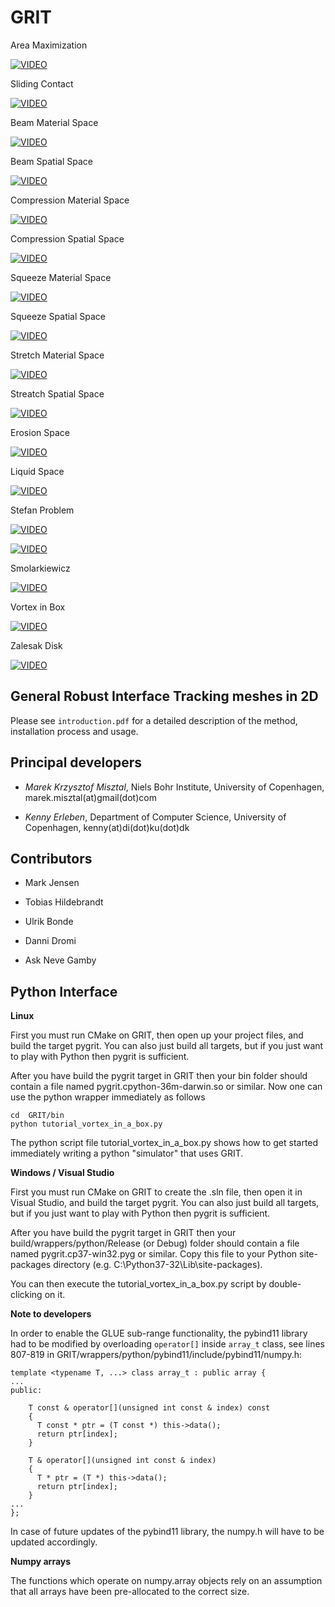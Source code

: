 # GRIT

Area Maximization

[![VIDEO](https://img.youtube.com/vi/-PeN2YkvBz4/0.jpg)](https://www.youtube.com/watch?v=-PeN2YkvBz4)

Sliding Contact

[![VIDEO](https://img.youtube.com/vi/aiU6QEdkwSw/0.jpg)](https://www.youtube.com/watch?v=aiU6QEdkwSw)

Beam Material Space

[![VIDEO](https://img.youtube.com/vi/xSkG1H7c0WM/0.jpg)](https://www.youtube.com/watch?v=xSkG1H7c0WM)

Beam Spatial Space

[![VIDEO](https://img.youtube.com/vi/NMS0pkYMyxM/0.jpg)](https://www.youtube.com/watch?v=NMS0pkYMyxM)

Compression Material Space

[![VIDEO](https://img.youtube.com/vi/mTA-XLvBhs8/0.jpg)](https://www.youtube.com/watch?v=mTA-XLvBhs8)

Compression  Spatial Space

[![VIDEO](https://img.youtube.com/vi/IKSRQpPx3p0/0.jpg)](https://www.youtube.com/watch?v=IKSRQpPx3p0)

Squeeze Material Space

[![VIDEO](https://img.youtube.com/vi/a5DFJZB7bA0/0.jpg)](https://www.youtube.com/watch?v=a5DFJZB7bA0)

Squeeze Spatial Space

[![VIDEO](https://img.youtube.com/vi/QrZEPO6g1Xk/0.jpg)](https://www.youtube.com/watch?v=QrZEPO6g1Xk)

Stretch Material Space

[![VIDEO](https://img.youtube.com/vi/H_ZDGscTEwU/0.jpg)](https://www.youtube.com/watch?v=H_ZDGscTEwU)

Streatch Spatial Space

[![VIDEO](https://img.youtube.com/vi/vXNtuxYEdes/0.jpg)](https://www.youtube.com/watch?v=vXNtuxYEdes)

Erosion Space

[![VIDEO](https://img.youtube.com/vi/smA-GyVKdwY/0.jpg)](https://www.youtube.com/watch?v=smA-GyVKdwY)

Liquid Space

[![VIDEO](https://img.youtube.com/vi/VEg_2Pak7WU/0.jpg)](https://www.youtube.com/watch?v=VEg_2Pak7WU)

Stefan Problem

[![VIDEO](https://img.youtube.com/vi/uGHfS19SZSc/0.jpg)](https://www.youtube.com/watch?v=uGHfS19SZSc)

[![VIDEO](https://img.youtube.com/vi/mHiiumjjxbQ/0.jpg)](https://www.youtube.com/watch?v=mHiiumjjxbQ)

Smolarkiewicz

[![VIDEO](https://img.youtube.com/vi/TrT6LsgwygY/0.jpg)](https://www.youtube.com/watch?v=TrT6LsgwygY)

Vortex in Box

[![VIDEO](https://img.youtube.com/vi/UsTTK6jSZcs/0.jpg)](https://www.youtube.com/watch?v=UsTTK6jSZcs)

Zalesak Disk

[![VIDEO](https://img.youtube.com/vi/52NVEzAUX6o/0.jpg)](https://www.youtube.com/watch?v=52NVEzAUX6o)


## General Robust Interface Tracking meshes in 2D

Please see `introduction.pdf` for a detailed description of the method, installation process and usage.

## Principal developers

* *Marek Krzysztof Misztal*, Niels Bohr Institute, University of Copenhagen, marek.misztal(at)gmail(dot)com

* *Kenny Erleben*, Department of Computer Science, University of Copenhagen, kenny(at)di(dot)ku(dot)dk

## Contributors

* Mark Jensen

* Tobias Hildebrandt

* Ulrik Bonde

* Danni Dromi

* Ask Neve Gamby

## Python Interface

**Linux**

First you must run CMake on GRIT, then open up your project files, and build the target pygrit. You can also just build all targets, but if you just want to play with Python then pygrit is sufficient.

After you have build the pygrit target in GRIT then your bin folder should contain a file named pygrit.cpython-36m-darwin.so or similar. Now one can use the python wrapper immediately as follows
```
cd  GRIT/bin
python tutorial_vortex_in_a_box.py 
```
The python script file tutorial_vortex_in_a_box.py  shows how to get started immediately writing a python "simulator" that uses GRIT.

**Windows / Visual Studio** 

First you must run CMake on GRIT to create the .sln file, then open it in Visual Studio, and build the target pygrit. You can also just build all targets, but if you just want to play with Python then pygrit is sufficient.

After you have build the pygrit target in GRIT then your build/wrappers/python/Release (or Debug) folder should contain a file named pygrit.cp37-win32.pyg or similar. Copy this file to your Python site-packages directory (e.g. C:\Python37-32\Lib\site-packages). 
 
You can then execute the tutorial_vortex_in_a_box.py script by double-clicking on it.

**Note to developers**

In order to enable the GLUE sub-range functionality, the pybind11 library had to be modified by overloading `operator[]` inside `array_t` class, see lines 807-819 in GRIT/wrappers/python/pybind11/include/pybind11/numpy.h:
```
template <typename T, ...> class array_t : public array {
...
public:

    T const & operator[](unsigned int const & index) const
    {
      T const * ptr = (T const *) this->data();
      return ptr[index];
    }

    T & operator[](unsigned int const & index)
    {
      T * ptr = (T *) this->data();
      return ptr[index];
    }
...
};
```
In case of future updates of the pybind11 library, the numpy.h will have to be updated accordingly.

**Numpy arrays**

The functions which operate on numpy.array objects rely on an assumption that all arrays have been pre-allocated to the correct size. 
